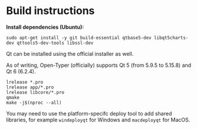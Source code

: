 # Build instructions

**Install dependencies (Ubuntu):**

`sudo apt-get install -y git build-essential qtbase5-dev libqt5charts-dev qttools5-dev-tools libssl-dev`

Qt can be installed using the official installer as well.

As of writing, Open-Typer (officially) supports Qt 5 (from 5.9.5 to 5.15.8) and Qt 6 (6.2.4).

```
lrelease *.pro
lrelease app/*.pro
lrelease libcore/*.pro
qmake
make -j$(nproc --all)
```

You may need to use the platform-specifc deploy tool to add shared libraries, for example `windeployqt` for Windows and `macdeployqt` for MacOS.
